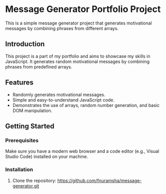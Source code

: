 # Message Generator Portfolio Project

This is a simple message generator project that generates motivational messages by combining phrases from different arrays.

## Introduction

This project is a part of my portfolio and aims to showcase my skills in JavaScript. It generates random motivational messages by combining phrases from predefined arrays.

## Features

- Randomly generates motivational messages.
- Simple and easy-to-understand JavaScript code.
- Demonstrates the use of arrays, random number generation, and basic DOM manipulation.

## Getting Started

### Prerequisites

Make sure you have a modern web browser and a code editor (e.g., Visual Studio Code) installed on your machine.

### Installation

1. Clone the repository:
https://github.com/fnuramsha/message-generator.git
